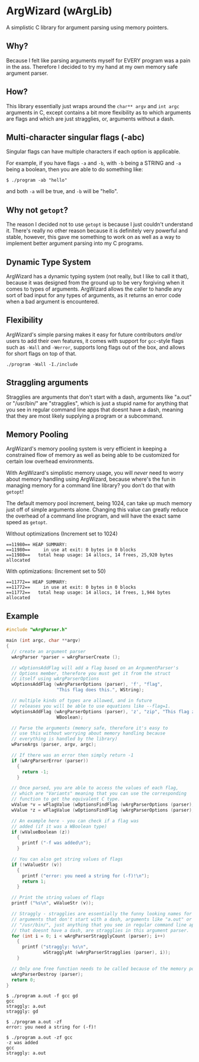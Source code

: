<!-- $Id: README.md $ -->
# ArgWizard (wArgLib)

A simplistic C library for argument parsing using memory pointers.

## Why?

Because I felt like parsing arguments myself for EVERY program was a pain in the
ass. Therefore I decided to try my hand at my own memory safe argument parser.

## How?

This library essentially just wraps around the `char** argv` and `int argc` 
arguments in C, except contains a bit more flexibility as to which arguments are
flags and which are just stragglies, or, arguments without a dash.

## Multi-character singular flags (-abc)

Singular flags can have multiple characters if each option is applicable.

For example, if you have flags `-a` and `-b`, with `-b` being a STRING and `-a`
being a boolean, then you are able to do something like:

```
$ ./program -ab "hello"
```

and both `-a` will be true, and `-b` will be "hello".

## Why not `getopt`?

The reason I decided not to use `getopt` is because I just couldn't understand
it. There's really no other reason because it is definitely very powerful and
stable, however, this gave me something to work on as well as a way to implement
better argument parsing into my C programs.

## Dynamic Type System

ArgWizard has a dynamic typing system (not really, but I like to call it that),
because it was designed from the ground up to be very forgiving when it comes to
types of arguments. ArgWizard allows the caller to handle any sort of bad input
for any types of arguments, as it returns an error code when a bad argument is
encountered.

## Flexibility

ArgWizard's simple parsing makes it easy for future contributors *and/or* users
to add their own features, it comes with support for `gcc`-style flags such as
`-Wall` and `-Werror`, supports long flags out of the box, and allows for short
flags on top of that.

```
./program -Wall -I./include
```

## Straggling arguments

Stragglies are arguments that don't start with a dash, arguments like "a.out" or
"/usr/bin/" are "stragglies", which is just a stupid name for anything that you
see in regular command line apps that doesnt have a dash, meaning that they are
most likely supplying a program or a subcommand.

## Memory Pooling

ArgWizard's memory pooling system is very efficient in keeping a constrained
flow of memory as well as being able to be customized for certain low overhead
environments.

With ArgWizard's simplistic memory usage, you will *never* need to worry about
memory handling using ArgWizard, because where's the fun in managing memory for
a command line library? you don't do that with `getopt`!

The default memory pool increment, being 1024, can take up much memory just off
of simple arguments alone. Changing this value can greatly reduce the overhead
of a command line program, and will have the exact same speed as `getopt`.

Without optimizations (Increment set to 1024)

```
==11980== HEAP SUMMARY:
==11980==     in use at exit: 0 bytes in 0 blocks
==11980==   total heap usage: 14 allocs, 14 frees, 25,920 bytes allocated
```

With optimizations: (Increment set to 50)
```
==11772== HEAP SUMMARY:
==11772==     in use at exit: 0 bytes in 0 blocks
==11772==   total heap usage: 14 allocs, 14 frees, 1,944 bytes allocated
```

## Example

```c
#include "wArgParser.h"

main (int argc, char **argv)
{
  // create an argument parser
  wArgParser *parser = wArgParserCreate ();

  // wOptionsAddFlag will add a flag based on an ArgumentParser's 
  // Options member, therefore you must get it from the struct 
  // itself using wArgParserOptions
  wOptionsAddFlag (wArgParserOptions (parser), 'f', "flag",
                   "This flag does this.", WString);

  // multiple kinds of types are allowed, and in future 
  // releases you will be able to use equations like --flag=1.
  wOptionsAddFlag (wArgParserOptions (parser), 'z', "zip", "This flag zips.",
                   WBoolean);

  // Parse the arguments (memory safe, therefore it's easy to 
  // use this without worrying about memory handling because 
  // everything is handled by the library)
  wParseArgs (parser, argv, argc);

  // If there was an error then simply return -1
  if (wArgParserError (parser))
    {
      return -1;
    }

  // Once parsed, you are able to access the values of each flag, 
  // which are "Variants" meaning that you can use the corresponding 
  // function to get the equivalent C type.
  wValue *v = wFlagValue (wOptionsFindFlag (wArgParserOptions (parser), 'f'));
  wValue *z = wFlagValue (wOptionsFindFlag (wArgParserOptions (parser), 'z'));

  // An example here - you can check if a flag was 
  // added (if it was a WBoolean type)
  if (wValueBoolean (z))
    {
      printf ("-f was added\n");
    }

  // You can also get string values of flags
  if (!wValueStr (v))
    {
      printf ("error: you need a string for (-f)!\n");
      return 1;
    }

  // Print the string values of flags
  printf ("%s\n", wValueStr (v));

  // Straggly - stragglies are essentially the funny looking names for 
  // arguments that don't start with a dash, arguments like "a.out" or 
  // "/usr/bin/", just anything that you see in regular command line apps, 
  // that doesnt have a dash, are stragglies in this argument parser.
  for (int i = 0; i < wArgParserStragglyCount (parser); i++)
    {
      printf ("straggly: %s\n",
              wStragglyAt (wArgParserStragglies (parser), i));
    }

  // Only one free function needs to be called because of the memory pooling system
  wArgParserDestroy (parser);
  return 0;
}
```

```
$ ./program a.out -f gcc gd
gcc
straggly: a.out
straggly: gd

$ ./program a.out -zf
error: you need a string for (-f)!

$ ./program a.out -zf gcc
-z was added
gcc
straggly: a.out
```

